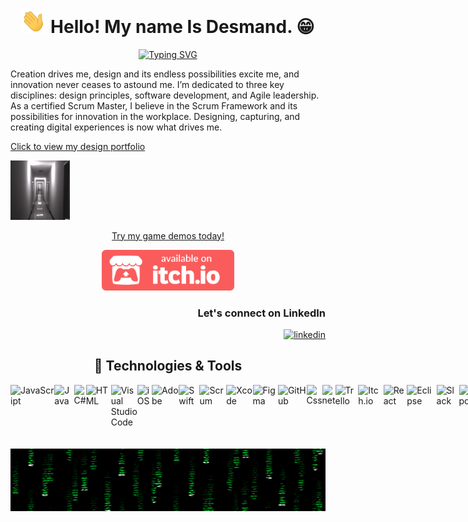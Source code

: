 <h1 align="center"><img src="./media/waving-hand.gif" width="40"> Hello! My name Is Desmand. 😁 </h1>

<div align="center">
<a href="https://git.io/typing-svg"><img src="https://readme-typing-svg.demolab.com?font=Fira+Code&pause=2000&color=0BF72C&width=435&lines=Multi-Talented+Creative+Technologist" alt="Typing SVG" /></a>
</div>

<p>Creation drives me, design and its endless possibilities excite me, and innovation never ceases to astound me. I’m dedicated to three key disciplines: design principles, software development, and Agile leadership. As a certified Scrum Master, I believe in the Scrum Framework and its possibilities for innovation in the workplace. Designing, capturing, and creating digital experiences is now what drives me.</p>

  <a href="https://blackskydesignstudio.com/dk-portfolio/">
    <p>Click to view my design portfolio</p>
    <img src="./media/hall.png" height="95" style="border-radius:60;" />
  </a>

<div align="center">
  <a href="https://blacksky-design-studio.itch.io">
    <p>Try my game demos today!</p>
  <img src="./media/badgeColor.png" height="65" />
  </a>
</div>

<div align="right">
<h3>Let's connect on LinkedIn</h3>
<a href="https://www.linkedin.com/in/desmandking/">
  <img alt="linkedin" title="Linkedin Profile" src="https://img.shields.io/badge/linkedin-%230077B5.svg?&style=for-the-badge&logo=linkedin&logoColor=white"/></a>
</div>
  
  <h2 align="center">🔨 Technologies & Tools</h2>
  
 <div style="display:flex; flex-direction:row;">
  <img alt="JavaScript" src="https://img.shields.io/badge/JavaScript-F7DF1E.svg?style=for-the-badge&logo=javascript&logoColor=black">
  <img alt="Java" src="https://img.shields.io/badge/Java-007396.svg?style=for-the-badge&logo=java&logoColor=white">
  <img alt="C#" src="https://img.shields.io/badge/C%23-239120.svg?style=for-the-badge&logo=c-sharp&logoColor=white">
  <img alt="HTML" src="https://img.shields.io/badge/HTML-E34F26.svg?style=for-the-badge&logo=html5&logoColor=white">
  <img alt="Visual Studio Code" src="https://img.shields.io/badge/Visual%20Studio%20Code-0078d7.svg?style=for-the-badge&logo=visual-studio-code&logoColor=white">
  <img alt="iOS" src="https://img.shields.io/badge/-ios-black?style=for-the-badge&logo=ios">
  <img alt="Adobe" src="https://img.shields.io/badge/Adobe-FF0000.svg?style=for-the-badge&logo=adobe&logoColor=white">
  <img alt="Swift" src="https://img.shields.io/badge/-swift-orange?style=for-the-badge&logo=swift">
  <img alt="Scrum" src="https://img.shields.io/badge/-scrum-darkgreen?style=for-the-badge">
  <img alt="Xcode" src="https://img.shields.io/badge/-xcode-purple?style=for-the-badge&logo=Xcode">
  <img alt="Figma" src="https://img.shields.io/badge/-figma-yellow?style=for-the-badge&logo=figma">
  <img alt="GitHub" src="https://img.shields.io/badge/-GitHub-black?style=for-the-badge&logo=GitHub">
  <img alt="Css" src="https://img.shields.io/badge/-Css-yellow?style=for-the-badge&logo=css3">
  <img alt="net" src="https://img.shields.io/badge/-net-magenta?style=for-the-badge&logo=.net">
  <img alt="Trello" src="https://img.shields.io/badge/-trello-blue?style=for-the-badge&logo=trello">
  <img alt="Itch.io" src="https://img.shields.io/badge/-itch.io-grey?style=for-the-badge&logo=itch.io">
  <img alt="React" src="https://img.shields.io/badge/-react-crimson?style=for-the-badge&logo=react">
  <img alt="Eclipse" src="https://img.shields.io/badge/-eclipse_ide-purple?style=for-the-badge&logo=eclipseide">
  <img alt="Slack" src="https://img.shields.io/badge/-slack-orange?style=for-the-badge&logo=slack">
  <img alt="Expo" src="https://img.shields.io/badge/-expo-navy?style=for-the-badge&logo=expo">
  <img alt="Next Js" src="https://img.shields.io/badge/-next_js-lightblue?style=for-the-badge&logo=Next.js">
</div>
<br>
<br>
<img src='./media/matrix.gif' alt="The Matrix" height="100" width="1000" align="center">
<!--
**DesmandD3/desmandd3** is a ✨ _special_ ✨ repository because its `README.md` (this file) appears on your GitHub profile.

Here are some ideas to get you started:

- 🔭 I’m currently working on ...
- 🌱 I’m currently learning ...
- 👯 I’m looking to collaborate on ...
- 🤔 I’m looking for help with ...
- 💬 Ask me about ...
- 📫 How to reach me: ...
- 😄 Pronouns: ...
- ⚡ Fun fact: ...
-->
